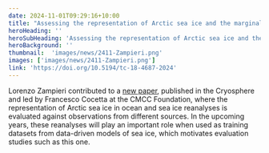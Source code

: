 ```yaml
---
date: 2024-11-01T09:29:16+10:00
title: "Assessing the representation of Arctic sea ice and the marginal ice zone in ocean–sea ice reanalyses"
heroHeading: ''
heroSubHeading: 'Assessing the representation of Arctic sea ice and the marginal ice zone in ocean–sea ice reanalyses'
heroBackground: ''
thumbnail:  'images/news/2411-Zampieri.png'
images: ['images/news/2411-Zampieri.png']
link: 'https://doi.org/10.5194/tc-18-4687-2024'
---
```

Lorenzo Zampieri contributed to a [new paper](https://doi.org/10.5194/tc-18-4687-2024), published in the Cryosphere and led by Francesco Cocetta at the CMCC Foundation, where the representation of Arctic sea ice in ocean and sea ice reanalyses is evaluated against observations from different sources. In the upcoming years, these reanalyses will play an important role when used as training datasets from data-driven models of sea ice, which motivates evaluation studies such as this one.
